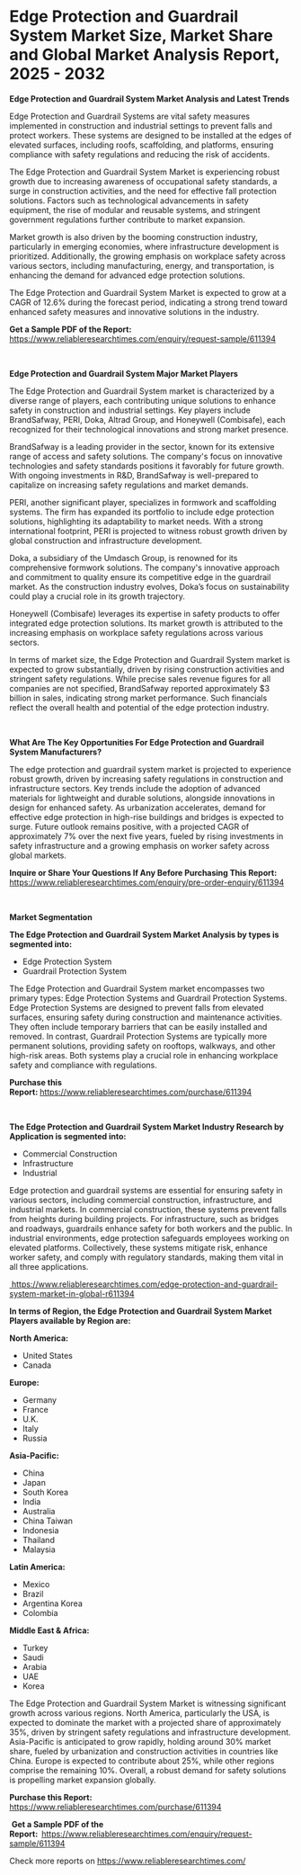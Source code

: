 <p><h1>Edge Protection and Guardrail System Market Size, Market Share and Global Market Analysis Report, 2025 - 2032</h1></p><p><strong>Edge Protection and Guardrail System Market Analysis and Latest Trends</strong></p>
<p><p>Edge Protection and Guardrail Systems are vital safety measures implemented in construction and industrial settings to prevent falls and protect workers. These systems are designed to be installed at the edges of elevated surfaces, including roofs, scaffolding, and platforms, ensuring compliance with safety regulations and reducing the risk of accidents.</p><p>The Edge Protection and Guardrail System Market is experiencing robust growth due to increasing awareness of occupational safety standards, a surge in construction activities, and the need for effective fall protection solutions. Factors such as technological advancements in safety equipment, the rise of modular and reusable systems, and stringent government regulations further contribute to market expansion.</p><p>Market growth is also driven by the booming construction industry, particularly in emerging economies, where infrastructure development is prioritized. Additionally, the growing emphasis on workplace safety across various sectors, including manufacturing, energy, and transportation, is enhancing the demand for advanced edge protection solutions. </p><p>The Edge Protection and Guardrail System Market is expected to grow at a CAGR of 12.6% during the forecast period, indicating a strong trend toward enhanced safety measures and innovative solutions in the industry.</p></p>
<p><strong>Get a Sample PDF of the Report:&nbsp;</strong> <a href="https://www.reliableresearchtimes.com/enquiry/request-sample/611394?utm_campaign=2275&utm_medium=2&utm_source=Github&utm_content=ia&utm_term=23032025&utm_id=edge-protection-and-guardrail-system">https://www.reliableresearchtimes.com/enquiry/request-sample/611394</a></p>
<p>&nbsp;</p>
<p><strong>Edge Protection and Guardrail System Major Market Players</strong></p>
<p><p>The Edge Protection and Guardrail System market is characterized by a diverse range of players, each contributing unique solutions to enhance safety in construction and industrial settings. Key players include BrandSafway, PERI, Doka, Altrad Group, and Honeywell (Combisafe), each recognized for their technological innovations and strong market presence.</p><p>BrandSafway is a leading provider in the sector, known for its extensive range of access and safety solutions. The company's focus on innovative technologies and safety standards positions it favorably for future growth. With ongoing investments in R&D, BrandSafway is well-prepared to capitalize on increasing safety regulations and market demands.</p><p>PERI, another significant player, specializes in formwork and scaffolding systems. The firm has expanded its portfolio to include edge protection solutions, highlighting its adaptability to market needs. With a strong international footprint, PERI is projected to witness robust growth driven by global construction and infrastructure development.</p><p>Doka, a subsidiary of the Umdasch Group, is renowned for its comprehensive formwork solutions. The company's innovative approach and commitment to quality ensure its competitive edge in the guardrail market. As the construction industry evolves, Doka’s focus on sustainability could play a crucial role in its growth trajectory.</p><p>Honeywell (Combisafe) leverages its expertise in safety products to offer integrated edge protection solutions. Its market growth is attributed to the increasing emphasis on workplace safety regulations across various sectors.</p><p>In terms of market size, the Edge Protection and Guardrail System market is expected to grow substantially, driven by rising construction activities and stringent safety regulations. While precise sales revenue figures for all companies are not specified, BrandSafway reported approximately $3 billion in sales, indicating strong market performance. Such financials reflect the overall health and potential of the edge protection industry.</p></p>
<p>&nbsp;</p>
<p><strong>What Are The Key Opportunities For Edge Protection and Guardrail System Manufacturers?</strong></p>
<p><p>The edge protection and guardrail system market is projected to experience robust growth, driven by increasing safety regulations in construction and infrastructure sectors. Key trends include the adoption of advanced materials for lightweight and durable solutions, alongside innovations in design for enhanced safety. As urbanization accelerates, demand for effective edge protection in high-rise buildings and bridges is expected to surge. Future outlook remains positive, with a projected CAGR of approximately 7% over the next five years, fueled by rising investments in safety infrastructure and a growing emphasis on worker safety across global markets.</p></p>
<p><strong>Inquire or Share Your Questions If Any Before Purchasing This Report:</strong> <a href="https://www.reliableresearchtimes.com/enquiry/pre-order-enquiry/611394?utm_campaign=2275&utm_medium=2&utm_source=Github&utm_content=ia&utm_term=23032025&utm_id=edge-protection-and-guardrail-system">https://www.reliableresearchtimes.com/enquiry/pre-order-enquiry/611394</a></p>
<p>&nbsp;</p>
<p><strong>Market Segmentation</strong></p>
<p><strong>The Edge Protection and Guardrail System Market Analysis by types is segmented into:</strong></p>
<p><ul><li>Edge Protection System</li><li>Guardrail Protection System</li></ul></p>
<p><p>The Edge Protection and Guardrail System market encompasses two primary types: Edge Protection Systems and Guardrail Protection Systems. Edge Protection Systems are designed to prevent falls from elevated surfaces, ensuring safety during construction and maintenance activities. They often include temporary barriers that can be easily installed and removed. In contrast, Guardrail Protection Systems are typically more permanent solutions, providing safety on rooftops, walkways, and other high-risk areas. Both systems play a crucial role in enhancing workplace safety and compliance with regulations.</p></p>
<p><strong>Purchase this Report:&nbsp;</strong><a href="https://www.reliableresearchtimes.com/purchase/611394?utm_campaign=2275&utm_medium=2&utm_source=Github&utm_content=ia&utm_term=23032025&utm_id=edge-protection-and-guardrail-system">https://www.reliableresearchtimes.com/purchase/611394</a></p>
<p>&nbsp;</p>
<p><strong>The Edge Protection and Guardrail System Market Industry Research by Application is segmented into:</strong></p>
<p><ul><li>Commercial Construction</li><li>Infrastructure</li><li>Industrial</li></ul></p>
<p><p>Edge protection and guardrail systems are essential for ensuring safety in various sectors, including commercial construction, infrastructure, and industrial markets. In commercial construction, these systems prevent falls from heights during building projects. For infrastructure, such as bridges and roadways, guardrails enhance safety for both workers and the public. In industrial environments, edge protection safeguards employees working on elevated platforms. Collectively, these systems mitigate risk, enhance worker safety, and comply with regulatory standards, making them vital in all three applications.</p></p>
<p><a href="https://www.reliableresearchtimes.com/edge-protection-and-guardrail-system-market-in-global-r611394?utm_campaign=2275&utm_medium=2&utm_source=Github&utm_content=ia&utm_term=23032025&utm_id=edge-protection-and-guardrail-system">&nbsp;https://www.reliableresearchtimes.com/edge-protection-and-guardrail-system-market-in-global-r611394</a></p>
<p><strong>In terms of Region, the Edge Protection and Guardrail System Market Players available by Region are:</strong></p>
<p>
    <p> <strong> North America: </strong>
        <ul>
            <li>United States</li>
            <li>Canada</li>
        </ul>
        </p> 
    <p> <strong> Europe: </strong>
        <ul>
            <li>Germany</li>
            <li>France</li>
            <li>U.K.</li>
            <li>Italy</li>
            <li>Russia</li>
        </ul>
        </p> 
    <p> <strong> Asia-Pacific: </strong>
        <ul>
            <li>China</li>
            <li>Japan</li>
            <li>South Korea</li>
            <li>India</li>
            <li>Australia</li>
            <li>China Taiwan</li>
            <li>Indonesia</li>
            <li>Thailand</li>
            <li>Malaysia</li>
        </ul>
        </p> 
    <p> <strong> Latin America: </strong>
        <ul>
            <li>Mexico</li>
            <li>Brazil</li>
            <li>Argentina Korea</li>
            <li>Colombia</li>
        </ul>
        </p> 
    <p> <strong> Middle East & Africa: </strong>
        <ul>
            <li>Turkey</li>
            <li>Saudi</li>
            <li>Arabia</li>
            <li>UAE</li>
            <li>Korea</li>
        </ul>
    </p>
    </p>
<p><p>The Edge Protection and Guardrail System Market is witnessing significant growth across various regions. North America, particularly the USA, is expected to dominate the market with a projected share of approximately 35%, driven by stringent safety regulations and infrastructure development. Asia-Pacific is anticipated to grow rapidly, holding around 30% market share, fueled by urbanization and construction activities in countries like China. Europe is expected to contribute about 25%, while other regions comprise the remaining 10%. Overall, a robust demand for safety solutions is propelling market expansion globally.</p></p>
<p><strong>Purchase this Report: </strong><a href="https://www.reliableresearchtimes.com/purchase/611394?utm_campaign=2275&utm_medium=2&utm_source=Github&utm_content=ia&utm_term=23032025&utm_id=edge-protection-and-guardrail-system">https://www.reliableresearchtimes.com/purchase/611394</a></p>
<p>&nbsp;<strong>Get a Sample PDF of the Report:&nbsp;&nbsp;</strong><a href="https://www.reliableresearchtimes.com/enquiry/request-sample/611394?utm_campaign=2275&utm_medium=2&utm_source=Github&utm_content=ia&utm_term=23032025&utm_id=edge-protection-and-guardrail-system">https://www.reliableresearchtimes.com/enquiry/request-sample/611394</a></p>
<p><strong></strong></p>
<p>Check more reports on <a href="https://www.reliableresearchtimes.com/?utm_campaign=2275&utm_medium=2&utm_source=Github&utm_content=ia&utm_term=23032025&utm_id=edge-protection-and-guardrail-system">https://www.reliableresearchtimes.com/</a></p>
